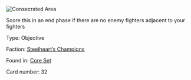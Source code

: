 
![Consecrated Area](https://warhammerunderworlds.com/wp-content/uploads/sites/6/2017/12/032_ENG-Consecrated-Area.png)

Score this in an end phase if  there are no enemy fighters adjacent to your fighters

Type: Objective

Faction: [Steelheart’s Champions](/factions/steelhearts-champions.md)

Found in: [Core Set](/locations/core-set.md)

Card number: 32
